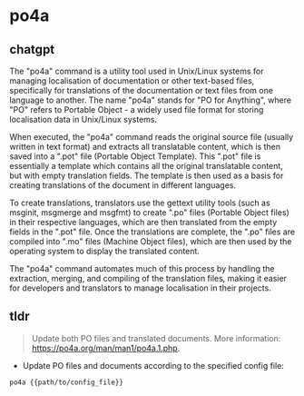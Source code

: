 # po4a 
## chatgpt 
The "po4a" command is a utility tool used in Unix/Linux systems for managing localisation of documentation or other text-based files, specifically for translations of the documentation or text files from one language to another. The name "po4a" stands for "PO for Anything", where "PO" refers to Portable Object - a widely used file format for storing localisation data in Unix/Linux systems.

When executed, the "po4a" command reads the original source file (usually written in text format) and extracts all translatable content, which is then saved into a ".pot" file (Portable Object Template). This ".pot" file is essentially a template which contains all the original translatable content, but with empty translation fields. The template is then used as a basis for creating translations of the document in different languages.

To create translations, translators use the gettext utility tools (such as msginit, msgmerge and msgfmt) to create ".po" files (Portable Object files) in their respective languages, which are then translated from the empty fields in the ".pot" file. Once the translations are complete, the ".po" files are compiled into ".mo" files (Machine Object files), which are then used by the operating system to display the translated content.

The "po4a" command automates much of this process by handling the extraction, merging, and compiling of the translation files, making it easier for developers and translators to manage localisation in their projects. 

## tldr 
 
> Update both PO files and translated documents.
> More information: <https://po4a.org/man/man1/po4a.1.php>.

- Update PO files and documents according to the specified config file:

`po4a {{path/to/config_file}}`
